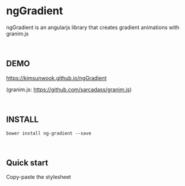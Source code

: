 ngGradient
=======

ngGradient is an angularjs library that creates gradient animations with granim.js

<br/>

DEMO
-------
https://kimsunwook.github.io/ngGradient

(granim.js: https://github.com/sarcadass/granim.js)

<br/>

INSTALL
-------

```
bower install ng-gradient --save
```

<br/>

Quick start
-------

Copy-paste the stylesheet <script> into your <body>.

```
<script src=".bower_components/ngGradient/ngGradient.js"></script>
```
or
```
<script src=".bower_components/ngGradient/ngGradient.min.js"></script>
```
or
```
<script src="https://raw.githubusercontent.com/KimSunWook/ngGradient/master/ngGradient.js"></script>
```
or
```
<script src="https://raw.githubusercontent.com/KimSunWook/ngGradient/master/ngGradient.min.js"></script>
```

<br/>

USAGE
-----

Make sure you include the module 'ngGradient' in your application config

app.js

```
angular.module('myApp', [
  'ngGradient',
  ...
]);
```

ctrl.js

```
'use strict';

angular.module('app')
  .controller('Ctrl', function($scope) {

    $scope.onStart = function() {
      console.log('start');
    };

    $scope.onChange = function(colorDetails) {
      console.log('change', colorDetails);
    };

    $scope.onEnd = function() {
      console.log('end');
    };

  });
```

template.html

```
<ng-gradient ng-gradient-option="{
  opacity: [1, 1],
  image : {
    source: 'https://source.unsplash.com/1600x900/?white',
    blendingMode: 'multiply'
  },
  states: {
    'default-state': {
      gradients: [
        ['#3F51B5', '#9C27B0'],
        ['#00BCD4', '#03A9F4'],
        ['#FFEB3B', '#8BC34A'],
        ['#F44336', '#FF9800']
      ]
    }
  }
}" on-start="onStart" on-change="onChange" on-end="onEnd"></ng-gradient>
```

<br/>

Easy!
